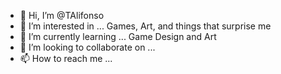 - 👋 Hi, I’m @TAlifonso
- 👀 I’m interested in ... Games, Art, and things that surprise me
- 🌱 I’m currently learning ... Game Design and Art
- 💞️ I’m looking to collaborate on ...
- 📫 How to reach me ...

<!---
TAlifonso/TAlifonso is a ✨ special ✨ repository because its `README.md` (this file) appears on your GitHub profile.
You can click the Preview link to take a look at your changes.
--->
